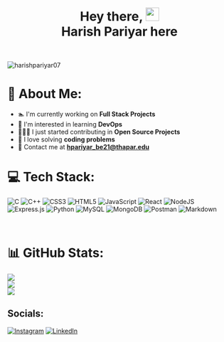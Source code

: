 <h1 align= "center"> Hey there, <img src="https://media.giphy.com/media/hvRJCLFzcasrR4ia7z/giphy.gif" width="30px"><br> Harish Pariyar here</h1>

<!-- <h3 align="center">I don't want what I wish, I want what I work for 😶‍🌫️</h3> -->

<br>
<p align="left"> <img src="https://komarev.com/ghpvc/?username=harishpariyar07&label=Profile%20views&color=0e75b6&style=flat" alt="harishpariyar07" />
  
# 📕 About Me:

- 🏊 I'm currently working on **Full Stack Projects**
- 🌱 I'm interested in learning **DevOps**
- 🧑🏻‍💻 I just started contributing in **Open Source Projects**
- 🧠 I love solving **coding problems**
- 💌 Contact me at **hpariyar_be21@thapar.edu**

# 💻 Tech Stack:
![C](https://img.shields.io/badge/c-%2300599C.svg?style=for-the-badge&logo=c&logoColor=white) ![C++](https://img.shields.io/badge/c++-%2300599C.svg?style=for-the-badge&logo=c%2B%2B&logoColor=white) ![CSS3](https://img.shields.io/badge/css3-%231572B6.svg?style=for-the-badge&logo=css3&logoColor=white) ![HTML5](https://img.shields.io/badge/html5-%23E34F26.svg?style=for-the-badge&logo=html5&logoColor=white) ![JavaScript](https://img.shields.io/badge/javascript-%23323330.svg?style=for-the-badge&logo=javascript&logoColor=%23F7DF1E) ![React](https://img.shields.io/badge/react-%2320232a.svg?style=for-the-badge&logo=react&logoColor=%2361DAFB) ![NodeJS](https://img.shields.io/badge/node.js-6DA55F?style=for-the-badge&logo=node.js&logoColor=white) ![Express.js](https://img.shields.io/badge/express.js-%23404d59.svg?style=for-the-badge&logo=express&logoColor=%2361DAFB) ![Python](https://img.shields.io/badge/python-3670A0?style=for-the-badge&logo=python&logoColor=ffdd54)  ![MySQL](https://img.shields.io/badge/mysql-%2300f.svg?style=for-the-badge&logo=mysql&logoColor=white) ![MongoDB](https://img.shields.io/badge/MongoDB-%234ea94b.svg?style=for-the-badge&logo=mongodb&logoColor=white) ![Postman](https://img.shields.io/badge/Postman-FF6C37?style=for-the-badge&logo=postman&logoColor=white) ![Markdown](https://img.shields.io/badge/markdown-%23000000.svg?style=for-the-badge&logo=markdown&logoColor=white)

<br>

# 📊 GitHub Stats:
![](https://github-readme-stats.vercel.app/api?username=harishpariyar07&theme=dracula&include_all_commits=true&count_private=true)<br/>
![](https://github-readme-streak-stats.herokuapp.com/?user=harishpariyar07&theme=dracula&hide_border=false)<br/>
![](https://github-readme-stats.vercel.app/api/top-langs/?username=harishpariyar07&theme=dracula&hide_border=false&include_all_commits=true&count_private=true&layout=compact&hide=jupyter%20notebook)
  
##  Socials:
[![Instagram](https://img.shields.io/badge/Instagram-%23E4405F.svg?logo=Instagram&logoColor=white)](https://www.instagram.com/harish_2_30/) [![LinkedIn](https://img.shields.io/badge/LinkedIn-%230077B5.svg?logo=linkedin&logoColor=white)](https://linkedin.com/in/harish-pariyar) 
